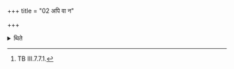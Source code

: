 +++
title = "02 अपि वा न"

+++

<details><summary>थिते</summary>

2. Or, rather, he should not beg the place of sacrifice. He should only stand while praising the deities with sakṣedam paśya....[^1]   


[^1]: TB III.7.7.1.
</details>

